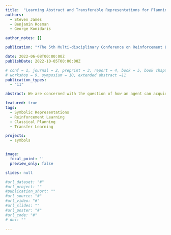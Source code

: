 ```yaml
---
title:  "Learning Abstract and Transferable Representations for Planning"
authors:
  - Steven James
  - Benjamin Rosman
  - George Konidaris

author_notes: []

publication: "*The 5th Multi-disciplinary Conference on Reinforcement Learning and Decision Making*"

date: 2022-06-08T00:00:00Z
publishDate: 2022-10-05T00:00:00Z

# conf = 1, journal = 2, preprint = 3, report = 4, book = 5, book chapter = 6, thesis = 7, patent = 9
# workshop = 9, symposium = 10, extended abstract =11
publication_types:
  - "11"

abstract: We are concerned with the question of how an agent can acquire its own representations from sensory data. We restrict our focus to learning representations for long-term planning, a class of problems that state-of-the-art learning methods are unable to solve. We propose a framework for autonomously learning state abstractions of an agent's environment, given a set of skills. Importantly, these abstractions are task-independent, and so can be reused to solve new tasks. We demonstrate how an agent can use an existing set of options to acquire representations from ego- and object-centric observations. These abstractions can immediately be reused by the same agent in new environments. We show how to combine these portable representations with problem-specific ones to generate a sound description of a specific task that can be used for abstract planning. Finally, we show how to autonomously construct a multi-level hierarchy consisting of increasingly abstract representations. Since these hierarchies are transferable, higher-order concepts can be reused in new tasks, relieving the agent from relearning them and improving sample efficiency. Our results demonstrate that our approach allows an agent to transfer previous knowledge to new tasks, improving sample efficiency as the number of tasks increases.

featured: true
tags:
  - Symbolic Representations
  - Reinforcement Learning
  - Classical Planning
  - Transfer Learning

projects:
  - symbols              


image:
  focal_point: ''
  preview_only: false

slides: null

#url_dataset: "#"
#url_project: ""
#publication_short: ""
#url_source: "#"
#url_video: "#"
#url_slides: ""
#url_poster: "#"
#url_code: "#"
# doi: ""

---
```


